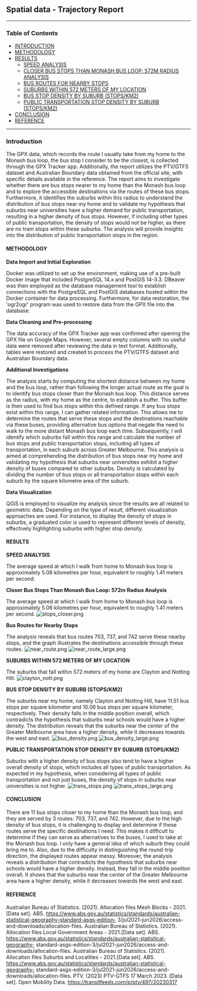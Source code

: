 ## Spatial data - Trajectory Report

---

### **Table of Contents**

- [INTRODUCTION](#INTRODUCTION)
- [METHODOLOGY](#METHODOLOGY)
- [RESULTS](#RESULTS)
  - [SPEED ANALYSIS](#SPEED_ANALYSIS)
  - [CLOSER BUS STOPS THAN MONASH BUS LOOP: 572M RADIUS ANALYSIS ](#CLOSER_BUS_STOPS)
  - [BUS ROUTES FOR NEARBY STOPS](#BUS_ROUTES_FOR_NEARBY_STOPS)
  - [SUBURBS WITHIN 572 METERS OF MY LOCATION](#SUBURBS_WITHIN_572_METERS)
  - [BUS STOP DENSITY BY SUBURB (STOPS/KM2)](#BUS_STOP_DENSITY)
  - [PUBLIC TRANSPORTATION STOP DENSITY BY SUBURB (STOPS/KM2)](#PUBLIC_TRANSPORTATION_STOP_DENSITY)
- [CONCLUSION](#CONCLUSION)
- [REFERENCE](#REFERENCE)

---

### **Introduction** <a name="INTRODUCTION"></a>

The GPX data, which records the route I usually take from my home to the Monash bus loop, the bus stop I consider to be the closest, is collected through the GPX Tracker app. Additionally, the report utilizes the PTV/GTFS dataset and Australian Boundary data obtained from the official site, with specific details available in the reference.
The report aims to investigate whether there are bus stops nearer to my home than the Monash bus loop and to explore the accessible destinations via the routes of these bus stops. Furthermore, it identifies the suburbs within this radius to understand the distribution of bus stops near my home and to validate my hypothesis that suburbs near universities have a higher demand for public transportation, resulting in a higher density of bus stops. However, if including other types of public transportation, the density of stops would not be higher, as there are no tram stops within these suburbs. The analysis will provide insights into the distribution of public transportation stops in the region.

#### **METHODOLOGY** <a name="METHODOLOGY"></a>

**Data Import and Initial Exploration**

Docker was utilized to set up the environment, making use of a pre-built Docker image that included PostgreSQL 14.x and PostGIS 14-3.3. DBeaver was then employed as the database management tool to establish connections with the PostgreSQL and PostGIS databases hosted within the Docker container for data processing. Furthermore, for data restoration, the 'ogr2ogr' program was used to restore data from the GPX file into the database.

**Data Cleaning and Pre-processing**

The data accuracy of the GPX Tracker app was confirmed after opening the GPX file on Google Maps. However, several empty columns with no useful data were removed after reviewing the data in text format. Additionally, tables were restored and created to process the PTV/GTFS dataset and Australian Boundary data.

**Additional Investigations**

The analysis starts by computing the shortest distance between my home and the bus loop, rather than following the longer actual route as the goal is to identify bus stops closer than the Monash bus loop. This distance serves as the radius, with my home as the centre, to establish a buffer. This buffer is then used to find bus stops within this defined range. If any bus stops exist within this range, I can gather related information. This allows me to determine the routes that serve these stops and the destinations reachable via these buses, providing alternative bus options that negate the need to walk to the more distant Monash bus loop each time.
Subsequently, I will identify which suburbs fall within this range and calculate the number of bus stops and public transportation stops, including all types of transportation, in each suburb across Greater Melbourne. This analysis is aimed at comprehending the distribution of bus stops near my home and validating my hypothesis that suburbs near universities exhibit a higher density of buses compared to other suburbs. Density is calculated by dividing the number of bus stops or all transportation stops within each suburb by the square kilometre area of the suburb.

**Data Visualization**

QGIS is employed to visualize my analysis since the results are all related to geometric data. Depending on the type of result, different visualization approaches are used. For instance, to display the density of stops in suburbs, a graduated color is used to represent different levels of density, effectively highlighting suburbs with higher stop density.

#### **RESULTS** <a name="RESULTS"></a>

**SPEED ANALYSIS** <a name="SPEED_ANALYSIS"></a>

The average speed at which I walk from home to Monash bus loop is approximately 5.08 kilometres per hour, equivalent to roughly 1.41 meters per second.

**Closer Bus Stops Than Monash Bus Loop: 572m Radius Analysis** <a name="CLOSER_BUS_STOPS"></a>

The average speed at which I walk from home to Monash bus loop is approximately 5.08 kilometres per hour, equivalent to roughly 1.41 meters per second.
![stops_closer.png](img%2Fstops_closer.png)

**Bus Routes for Nearby Stops** <a name="BUS_ROUTES_FOR_NEARBY_STOPS"></a>

The analysis reveals that bus routes 703, 737, and 742 serve these nearby stops, and the graph illustrates the destinations accessible through these routes.
![near_route.png](img%2Fnear_route.png)
![near_route_large.png](img%2Fnear_route_large.png)

**SUBURBS WITHIN 572 METERS OF MY LOCATION** <a name="SUBURBS_WITHIN_572_METERS"></a>

The suburbs that fall within 572 meters of my home are Clayton and Notting Hill.
![clayton_nott.png](img%2Fclayton_nott.png)

**BUS STOP DENSITY BY SUBURB (STOPS/KM2)** <a name="BUS_STOP_DENSITY"></a>

The suburbs near my home, namely Clayton and Notting Hill, have 11.51 bus stops per square kilometer and 10.06 bus stops per square kilometer, respectively. Their density falls in the middle position overall, which contradicts the hypothesis that suburbs near schools would have a higher density. The distribution reveals that the suburbs near the center of the Greater Melbourne area have a higher density, while it decreases towards the west and east.
![bus_density.png](img%2Fbus_density.png)
![bus_density_large.png](img%2Fbus_density_large.png)

**PUBLIC TRANSPORTATION STOP DENSITY BY SUBURB (STOPS/KM2)** <a name="PUBLIC_TRANSPORTATION_STOP_DENSITY"></a>

Suburbs with a higher density of bus stops also tend to have a higher overall density of stops, which includes all types of public transportation. As expected in my hypothesis, when considering all types of public transportation and not just buses, the density of stops in suburbs near universities is not higher.
![trans_stops.png](img%2Ftrans_stops.png)
![trans_stops_large.png](img%2Ftrans_stops_large.png)

#### **CONCLUSION** <a name="CONCLUSION"></a>

There are 11 bus stops closer to my home than the Monash bus loop, and they are served by 3 routes: 703, 737, and 742. However, due to the high density of bus stops, it is challenging to display and determine if these routes serve the specific destinations I need. This makes it difficult to determine if they can serve as alternatives to the buses, I used to take at the Monash bus loop. I only have a general idea of which suburb they could bring me to. Also, due to the difficulty in distinguishing the round-trip direction, the displayed routes appear messy.
Moreover, the analysis reveals a distribution that contradicts the hypothesis that suburbs near schools would have a higher density. Instead, they fall in the middle position overall. It shows that the suburbs near the center of the Greater Melbourne area have a higher density, while it decreases towards the west and east.

#### **REFERENCE** <a name="REFERENCE"></a>

Australian Bureau of Statistics. (2021). Allocation files Mesh Blocks - 2021. [Data set]. ABS.
https://www.abs.gov.au/statistics/standards/australian-statistical-geography-standard-asgs-edition- 3/jul2021-jun2026/access-and-downloads/allocation-files.
Australian Bureau of Statistics. (2021). Allocation files Local Government Areas - 2021.[Data set]. ABS.
https://www.abs.gov.au/statistics/standards/australian-statistical-geography- standard-asgs-edition-3/jul2021-jun2026/access-and-downloads/allocation-files.
Australian Bureau of Statistics. (2021). Allocation files Suburbs and Localities - 2021.[Data set]. ABS.
https://www.abs.gov.au/statistics/standards/australian-statistical-geography- standard-asgs-edition-3/jul2021-jun2026/access-and-downloads/allocation-files.
PTV. (2023) PTV-GTFS 17 March 2023. [Data set]. Open Mobility Data. https://transitfeeds.com/p/ptv/497/20230317
